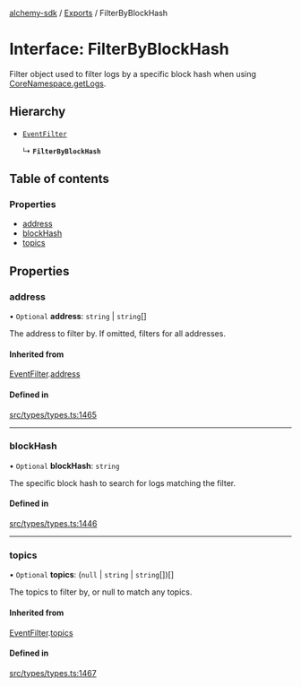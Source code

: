 [alchemy-sdk](../README.md) / [Exports](../modules.md) / FilterByBlockHash

# Interface: FilterByBlockHash

Filter object used to filter logs by a specific block hash when using
[CoreNamespace.getLogs](../classes/CoreNamespace.md#getlogs).

## Hierarchy

- [`EventFilter`](EventFilter.md)

  ↳ **`FilterByBlockHash`**

## Table of contents

### Properties

- [address](FilterByBlockHash.md#address)
- [blockHash](FilterByBlockHash.md#blockhash)
- [topics](FilterByBlockHash.md#topics)

## Properties

### address

• `Optional` **address**: `string` \| `string`[]

The address to filter by. If omitted, filters for all addresses.

#### Inherited from

[EventFilter](EventFilter.md).[address](EventFilter.md#address)

#### Defined in

[src/types/types.ts:1465](https://github.com/alchemyplatform/alchemy-sdk-js/blob/277f926/src/types/types.ts#L1465)

___

### blockHash

• `Optional` **blockHash**: `string`

The specific block hash to search for logs matching the filter.

#### Defined in

[src/types/types.ts:1446](https://github.com/alchemyplatform/alchemy-sdk-js/blob/277f926/src/types/types.ts#L1446)

___

### topics

• `Optional` **topics**: (``null`` \| `string` \| `string`[])[]

The topics to filter by, or null to match any topics.

#### Inherited from

[EventFilter](EventFilter.md).[topics](EventFilter.md#topics)

#### Defined in

[src/types/types.ts:1467](https://github.com/alchemyplatform/alchemy-sdk-js/blob/277f926/src/types/types.ts#L1467)
